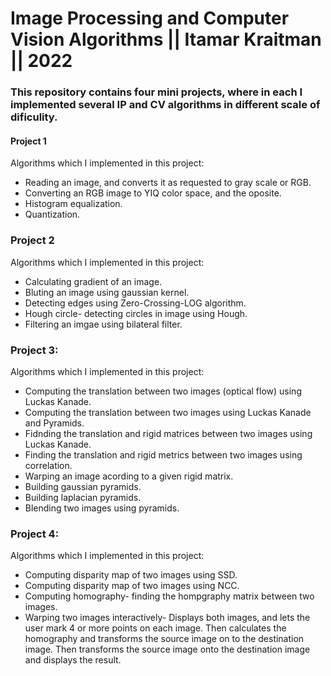 # Image Processing and Computer Vision Algorithms || Itamar Kraitman || 2022

### This repository contains four mini projects, where in each I implemented several IP and CV algorithms in different scale of dificulity. 
#### Project 1
Algorithms which I implemented in this project:
* Reading an image, and converts it as requested to gray scale or RGB.
* Converting an RGB image to YIQ color space, and the oposite.
* Histogram equalization.
* Quantization.
### Project 2
Algorithms which I implemented in this project:
* Calculating gradient of an image.
* Bluting an image using gaussian kernel.
* Detecting edges using Zero-Crossing-LOG algorithm.
* Hough circle- detecting circles in image using Hough.
* Filtering an imgae using bilateral filter.
### Project 3:
Algorithms which I implemented in this project:
* Computing the translation between two images (optical flow) using Luckas Kanade.
* Computing the translation between two images using Luckas Kanade and Pyramids.
* Fidnding the translation and rigid matrices between two images using Luckas Kanade.
* Finding the translation and rigid metrics between two images using correlation.
* Warping an image acording to a given rigid matrix.
* Building gaussian pyramids.
* Building laplacian pyramids.
* Blending two images using pyramids.
### Project 4:
Algorithms which I implemented in this project:
* Computing disparity map of two images using SSD.
* Computing disparity map of two images using NCC.
* Computing homography- finding the hompgraphy matrix between two images.
* Warping two images interactively- Displays both images, and lets the user mark 4 or more points on each image.
Then calculates the homography and transforms the source image on to the destination image.
Then transforms the source image onto the destination image and displays the result.


